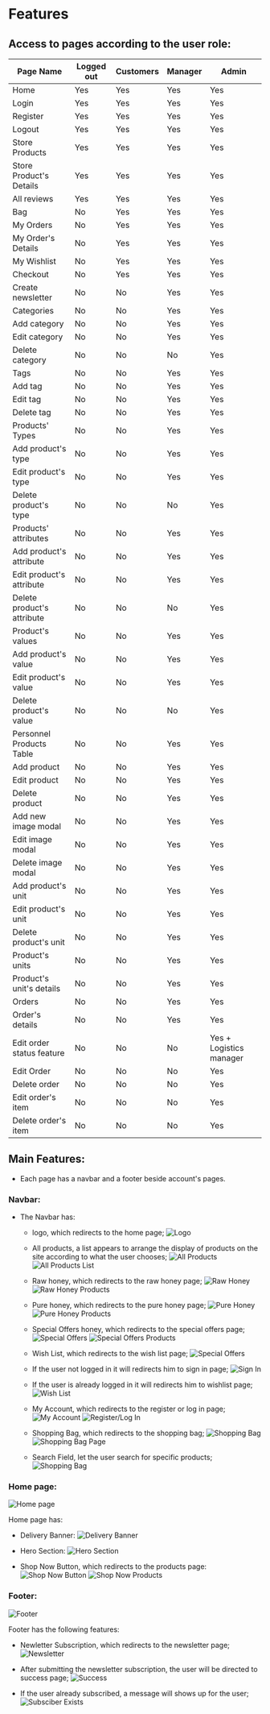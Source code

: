 # Features

## Access to pages according to the user role:

| Page Name                      | Logged out | Customers | Manager | Admin                 |
| ------------------------------ | ---------- | --------- | ------- | --------------------- |
| Home                           | Yes        | Yes       | Yes     | Yes                   |
| Login                          | Yes        | Yes       | Yes     | Yes                   |
| Register                       | Yes        | Yes       | Yes     | Yes                   |
| Logout                         | Yes        | Yes       | Yes     | Yes                   |
| Store Products                 | Yes        | Yes       | Yes     | Yes                   |
| Store Product's Details        | Yes        | Yes       | Yes     | Yes                   |
| All reviews                    | Yes        | Yes       | Yes     | Yes                   |
| Bag                            | No         | Yes       | Yes     | Yes                   |
| My Orders                      | No         | Yes       | Yes     | Yes                   |
| My Order's Details             | No         | Yes       | Yes     | Yes                   |
| My Wishlist                    | No         | Yes       | Yes     | Yes                   |
| Checkout                       | No         | Yes       | Yes     | Yes                   |
| Create newsletter              | No         | No        | Yes     | Yes                   |
| Categories                     | No         | No        | Yes     | Yes                   |
| Add category                   | No         | No        | Yes     | Yes                   |
| Edit category                  | No         | No        | Yes     | Yes                   |
| Delete category                | No         | No        | No      | Yes                   |
| Tags                           | No         | No        | Yes     | Yes                   |
| Add tag                        | No         | No        | Yes     | Yes                   |
| Edit tag                       | No         | No        | Yes     | Yes                   |
| Delete tag                     | No         | No        | Yes     | Yes                   |
| Products' Types                | No         | No        | Yes     | Yes                   |
| Add product's type             | No         | No        | Yes     | Yes                   |
| Edit product's type            | No         | No        | Yes     | Yes                   |
| Delete product's type          | No         | No        | No      | Yes                   |
| Products' attributes           | No         | No        | Yes     | Yes                   |
| Add product's attribute        | No         | No        | Yes     | Yes                   |
| Edit product's attribute       | No         | No        | Yes     | Yes                   |
| Delete product's attribute     | No         | No        | No      | Yes                   |
| Product's values               | No         | No        | Yes     | Yes                   |
| Add product's value            | No         | No        | Yes     | Yes                   |
| Edit product's value           | No         | No        | Yes     | Yes                   |
| Delete product's value         | No         | No        | No      | Yes                   |
| Personnel Products Table       | No         | No        | Yes     | Yes                   |
| Add product                    | No         | No        | Yes     | Yes                   |
| Edit product                   | No         | No        | Yes     | Yes                   |
| Delete product                 | No         | No        | Yes     | Yes                   |
| Add new image modal            | No         | No        | Yes     | Yes                   |
| Edit image modal               | No         | No        | Yes     | Yes                   |
| Delete image modal             | No         | No        | Yes     | Yes                   |
| Add product's unit             | No         | No        | Yes     | Yes                   |
| Edit product's unit            | No         | No        | Yes     | Yes                   |
| Delete product's unit          | No         | No        | Yes     | Yes                   |
| Product's units                | No         | No        | Yes     | Yes                   |
| Product's unit's details       | No         | No        | Yes     | Yes                   |
| Orders                         | No         | No        | Yes     | Yes                   |
| Order's details                | No         | No        | Yes     | Yes                   |
| Edit order status feature      | No         | No        | No      | Yes + Logistics manager   |
| Edit Order                     | No         | No        | No      | Yes                   |
| Delete order                   | No         | No        | No      | Yes                   |
| Edit order's item              | No         | No        | No      | Yes                   |
| Delete order's item            | No         | No        | No      | Yes                   |


## Main Features:

- Each page has a navbar and a footer beside account's pages.

### Navbar:

- The Navbar has:
    - logo, which redirects to the home page;
    ![Logo](documentation/logo-image.png)

    - All products, a list appears to arrange the display of products on the site according to what the user chooses;
    ![All Products](documentation/allproducts-image.png)
    ![All Products List](documentation/all-products-list-image.png)

    - Raw honey, which redirects to the raw honey page;
    ![Raw Honey](documentation/rawhoney-image.png)
    ![Raw Honey Products](documentation/purehoney-products-image.png)

    - Pure honey, which redirects to the pure honey page;
    ![Pure Honey](documentation/purehoney-image.png)
    ![Pure Honey Products](documentation/purehoney-products-image.png)

    - Special Offers honey, which redirects to the special offers page;
    ![Special Offers](documentation/specialoffers-image.png)
    ![Special Offers Products](documentation/specialoffers-products-image.png)

    - Wish List, which redirects to the wish list page;
    ![Special Offers](documentation/wishlist-image.png)
    - If the user not logged in it will redirects him to sign in page;
    ![Sign In](documentation/signin-image.png)
    - If the user is already logged in it will redirects him to wishlist page;
    ![Wish List](documentation/wishlist-loggedin-image.png)

    - My Account, which redirects to the register or log in page;
    ![My Account](documentation/myaccount-image.png)
    ![Register/Log In](documentation/myaccount-list-image.png)

    - Shopping Bag, which redirects to the shopping bag;
    ![Shopping Bag](documentation/carticon-image.png)
    ![Shopping Bag Page](documentation/cart-image.png)

    - Search Field, let the user search for specific products;
    ![Shopping Bag](documentation/searchfield-image.png)

### Home page:

![Home page](documentation/main-image.png)

Home page has:

- Delivery Banner:
  ![Delivery Banner](documentation/delivery-banner-image.png)

- Hero Section:
  ![Hero Section](documentation/hero-section-image.png)

- Shop Now Button, which redirects to the products page:
  ![Shop Now Button](documentation/shop-now-button.png)
  ![Shop Now Products](documentation/shop-now-products.png)

### Footer:

![Footer](documentation/footer-image.png)

Footer has the following features:

- Newletter Subscription, which redirects to the newsletter page;
![Newsletter](documentation/newsletter-image.png)

- After submitting the newsletter subscription, the user will be directed to success page;
![Success](documentation/success-image.png)

- If the user already subscribed, a message will shows up for the user;
![Subsciber Exists](documentation/subscriber-exists-image.png)